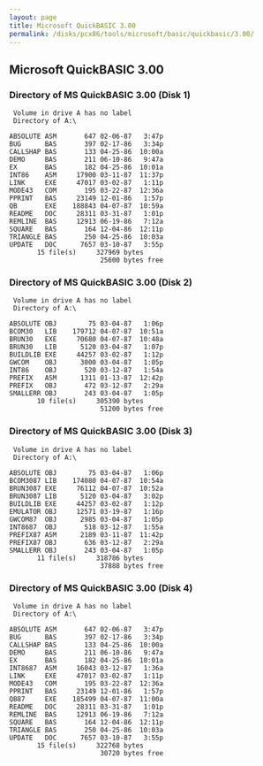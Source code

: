 ```yaml
---
layout: page
title: Microsoft QuickBASIC 3.00
permalink: /disks/pcx86/tools/microsoft/basic/quickbasic/3.00/
---
```


Microsoft QuickBASIC 3.00
-------------------------

### Directory of MS QuickBASIC 3.00 (Disk 1)

	 Volume in drive A has no label
	 Directory of A:\

	ABSOLUTE ASM       647 02-06-87   3:47p
	BUG      BAS       397 02-17-86   3:34p
	CALLSHAP BAS       133 04-25-86  10:00a
	DEMO     BAS       211 06-10-86   9:47a
	EX       BAS       182 04-25-86  10:01a
	INT86    ASM     17900 03-11-87  11:37p
	LINK     EXE     47017 03-02-87   1:11p
	MODE43   COM       195 03-22-87  12:36a
	PPRINT   BAS     23149 12-01-86   1:57p
	QB       EXE    188843 04-07-87  10:59a
	README   DOC     28311 03-31-87   1:01p
	REMLINE  BAS     12913 06-19-86   7:12a
	SQUARE   BAS       164 12-04-86  12:11p
	TRIANGLE BAS       250 04-25-86  10:03a
	UPDATE   DOC      7657 03-10-87   3:55p
	       15 file(s)     327969 bytes
	                       25600 bytes free

### Directory of MS QuickBASIC 3.00 (Disk 2)

	 Volume in drive A has no label
	 Directory of A:\

	ABSOLUTE OBJ        75 03-04-87   1:06p
	BCOM30   LIB    179712 04-07-87  10:51a
	BRUN30   EXE     70680 04-07-87  10:48a
	BRUN30   LIB      5120 03-04-87   1:07p
	BUILDLIB EXE     44257 03-02-87   1:12p
	GWCOM    OBJ      3000 03-04-87   1:05p
	INT86    OBJ       520 03-12-87   1:54a
	PREFIX   ASM      1311 01-13-87  12:42p
	PREFIX   OBJ       472 03-12-87   2:29a
	SMALLERR OBJ       243 03-04-87   1:05p
	       10 file(s)     305390 bytes
	                       51200 bytes free

### Directory of MS QuickBASIC 3.00 (Disk 3)

	 Volume in drive A has no label
	 Directory of A:\

	ABSOLUTE OBJ        75 03-04-87   1:06p
	BCOM3087 LIB    174080 04-07-87  10:54a
	BRUN3087 EXE     76112 04-07-87  10:52a
	BRUN3087 LIB      5120 03-04-87   3:02p
	BUILDLIB EXE     44257 03-02-87   1:12p
	EMULATOR OBJ     12571 03-19-87   1:16p
	GWCOM87  OBJ      2985 03-04-87   1:05p
	INT8687  OBJ       518 03-12-87   1:55a
	PREFIX87 ASM      2189 03-11-87  11:42p
	PREFIX87 OBJ       636 03-12-87   2:29a
	SMALLERR OBJ       243 03-04-87   1:05p
	       11 file(s)     318786 bytes
	                       37888 bytes free

### Directory of MS QuickBASIC 3.00 (Disk 4)

	 Volume in drive A has no label
	 Directory of A:\

	ABSOLUTE ASM       647 02-06-87   3:47p
	BUG      BAS       397 02-17-86   3:34p
	CALLSHAP BAS       133 04-25-86  10:00a
	DEMO     BAS       211 06-10-86   9:47a
	EX       BAS       182 04-25-86  10:01a
	INT8687  ASM     16043 03-12-87   1:36a
	LINK     EXE     47017 03-02-87   1:11p
	MODE43   COM       195 03-22-87  12:36a
	PPRINT   BAS     23149 12-01-86   1:57p
	QB87     EXE    185499 04-07-87  11:00a
	README   DOC     28311 03-31-87   1:01p
	REMLINE  BAS     12913 06-19-86   7:12a
	SQUARE   BAS       164 12-04-86  12:11p
	TRIANGLE BAS       250 04-25-86  10:03a
	UPDATE   DOC      7657 03-10-87   3:55p
	       15 file(s)     322768 bytes
	                       30720 bytes free
